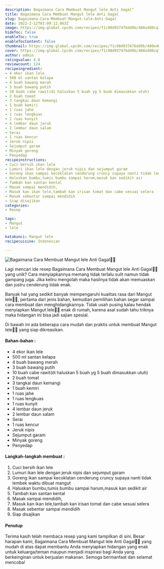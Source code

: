 ```yaml
---
description: Bagaimana Cara Membuat Mangut lele Anti Gagal"
title: Bagaimana Cara Membuat Mangut lele Anti Gagal
slug: Bagaimana-Cara-Membuat-Mangut-lele-Anti-Gagal
date: 2022-2-12T03:09:12.063Z
image: https://img-global.cpcdn.com/recipes/f1c98d937476dd9b/400x400cq70/photo.jpg
hideToc: false
enableToc: true
enableTocContent: false
thumbnail: https://img-global.cpcdn.com/recipes/f1c98d937476dd9b/400x400cq70/photo.jpg
cover: https://img-global.cpcdn.com/recipes/f1c98d937476dd9b/400x400cq70/photo.jpg
author: admin
ratingvalue: 4.8
reviewcount: 124
recipeingredient:
- 4 ekor ikan lele
- 500 ml santan kelapa
- 4 buah bawang merah
- 3 buah bawang putih
- 10 buah cabe rawit(di haluskan 5 buah yg 5 buah dimasukkan utuh)
- 2 buah tomat
- 3 tangkai daun kemangi
- 1 buah kemiri
- 1 ruas jahe
- 1 ruas lengkuas
- 1 ruas kunyit
- 4 lembar daun jeruk
- 2 lembar daun salam
- Serai
- 1 ruas kencur
- Jeruk nipis
- Sejumput garam
- Minyak goreng
- Penyedap
recipeinstructions:
- Cuci bersih ikan lele
- Lumuri ikan lele dengan jeruk nipis dan sejumput garam
- Goreng ikan sampai kecoklatan cenderung cruncy supaya nanti tidak lembek waktu dibuat mangut
- Haluskan bumbu,tumis bumbu sampai harum,masuk kan sedikit air
- Tambah kan santan kental
- Masak sampai mendidih,
- Masuk kan ikan lele,tambah kan irisan tomat dan cabe sesuai selera
- Masak sebentar sampai mendidih
- Siap disajikan
categories:
- Resep

tags:
- Mangut
- lele

katakunci: Mangut lele
recipecuisine: Indonesian

---
```


![Bagaimana Cara Membuat Mangut lele Anti Gagal👩‍🍳](https://img-global.cpcdn.com/recipes/f1c98d937476dd9b/400x400cq70/photo.jpg)

Lagi mencari ide resep Bagaimana Cara Membuat Mangut lele Anti Gagal👩‍🍳 yang unik? Cara menyiapkannya memang tidak terlalu sulit namun tidak gampang juga. Jika keliru mengolah maka hasilnya tidak akan memuaskan dan justru cenderung tidak enak.

Banyak hal yang sedikit banyak mempengaruhi kualitas rasa dari Mangut lele👩‍🍳, pertama dari jenis bahan, kemudian pemilihan bahan segar sampai cara membuat dan menghidangkannya. Tidak usah pusing kalau hendak menyiapkan Mangut lele👩‍🍳 enak di rumah, karena asal sudah tahu triknya maka hidangan ini bisa jadi sajian spesial.

Di bawah ini ada beberapa cara mudah dan praktis untuk membuat Mangut lele👩‍🍳 yang siap dikreasikan.

<!--inarticleads1-->

#### Bahan-bahan :

- 4 ekor ikan lele
- 500 ml santan kelapa
- 4 buah bawang merah
- 3 buah bawang putih
- 10 buah cabe rawit(di haluskan 5 buah yg 5 buah dimasukkan utuh)
- 2 buah tomat
- 3 tangkai daun kemangi
- 1 buah kemiri
- 1 ruas jahe
- 1 ruas lengkuas
- 1 ruas kunyit
- 4 lembar daun jeruk
- 2 lembar daun salam
- Serai
- 1 ruas kencur
- Jeruk nipis
- Sejumput garam
- Minyak goreng
- Penyedap

<!--inarticleads2-->

#### Langkah-langkah membuat :

1. Cuci bersih ikan lele
1. Lumuri ikan lele dengan jeruk nipis dan sejumput garam
1. Goreng ikan sampai kecoklatan cenderung cruncy supaya nanti tidak lembek waktu dibuat mangut
1. Haluskan bumbu,tumis bumbu sampai harum,masuk kan sedikit air
1. Tambah kan santan kental
1. Masak sampai mendidih,
1. Masuk kan ikan lele,tambah kan irisan tomat dan cabe sesuai selera
1. Masak sebentar sampai mendidih
1. Siap disajikan

#### Penutup

Terima kasih telah membaca resep yang kami tampilkan di sini. Besar harapan kami, Bagaimana Cara Membuat Mangut lele Anti Gagal👩‍🍳 yang mudah di atas dapat membantu Anda menyiapkan hidangan yang enak untuk keluarga/teman maupun menjadi inspirasi bagi Anda yang berkeinginan untuk berjualan makanan. Semoga bermanfaat dan selamat mencoba!